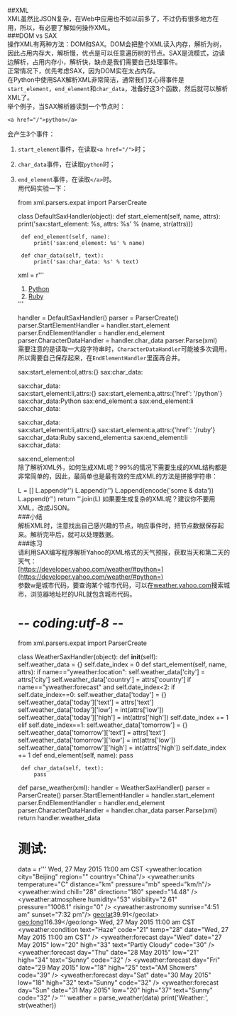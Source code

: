 ##XML  
XML虽然比JSON复杂，在Web中应用也不如以前多了，不过仍有很多地方在用，所以，有必要了解如何操作XML。  
###DOM vs SAX  
操作XML有两种方法：DOM和SAX。DOM会把整个XML读入内存，解析为树，因此占用内存大，解析慢，优点是可以任意遍历树的节点。SAX是流模式，边读边解析，占用内存小，解析快，缺点是我们需要自己处理事件。  
正常情况下，优先考虑SAX，因为DOM实在太占内存。  
在Python中使用SAX解析XML非常简洁，通常我们关心得事件是`start_element`，`end_element`和`char_data`，准备好这3个函数，然后就可以解析XML了。  
举个例子，当SAX解析器读到一个节点时：
	
	<a href="/">python</a>  
会产生3个事件：  
1. `start_element`事件，在读取`<a href="/">`时；  
2. `char_data`事件，在读取`python`时；  
3. `end_element`事件，在读取`</a>`时。  
用代码实验一下：

	from xml.parsers.expat import ParserCreate
	
	class DefaultSaxHandler(object):
	    def start_element(self, name, attrs):
	        print('sax:start_element: %s, attrs: %s' % (name, str(attrs)))
	
	    def end_element(self, name):
	        print('sax:end_element: %s' % name)
	
	    def char_data(self, text):
	        print('sax:char_data: %s' % text)
	
	xml = r'''<?xml version="1.0"?>
	<ol>
	    <li><a href="/python">Python</a></li>
	    <li><a href="/ruby">Ruby</a></li>
	</ol>
	'''
	
	handler = DefaultSaxHandler()
	parser = ParserCreate()
	parser.StartElementHandler = handler.start_element
	parser.EndElementHandler = handler.end_element
	parser.CharacterDataHandler = handler.char_data
	parser.Parse(xml)  
需要注意的是读取一大段字符串时，`CharacterDataHandler`可能被多次调用，所以需要自己保存起来，在`EndElementHandler`里面再合并。  

	sax:start_element:ol,attrs:{}
	sax:char_data:
	
	sax:char_data:    
	sax:start_element:li,attrs:{}
	sax:start_element:a,attrs:{'href': '/python'}
	sax:char_data:Python
	sax:end_element:a
	sax:end_element:li
	sax:char_data:
	
	sax:char_data:    
	sax:start_element:li,attrs:{}
	sax:start_element:a,attrs:{'href': '/ruby'}
	sax:char_data:Ruby
	sax:end_element:a
	sax:end_element:li
	sax:char_data:
	
	sax:end_element:ol  
除了解析XML外，如何生成XML呢？99%的情况下需要生成的XML结构都是非常简单的，因此，最简单也是最有效的生成XML的方法是拼接字符串：  

	L = []
	L.append(r'<?xml version="1.0"?>')
	L.append(r'<root>')
	L.append(encode('some & data'))
	L.append(r'</root>')
	return ''.join(L)
如果要生成复杂的XML呢？建议你不要用XML，改成JSON。  
###小结  
解析XML时，注意找出自己感兴趣的节点，响应事件时，把节点数据保存起来。解析完毕后，就可以处理数据。  
###练习  
请利用SAX编写程序解析Yahoo的XML格式的天气预报，获取当天和第二天的天气：  
[https://developer.yahoo.com/weather/#python=](https://developer.yahoo.com/weather/#python=)  
参数w是城市代码，要查询某个城市代码，可以在[weather.yahoo.com](weather.yahoo.com)搜索城市，浏览器地址栏的URL就包含城市代码。  

	# -*- coding:utf-8 -*-
	
	from xml.parsers.expat import ParserCreate

	class WeatherSaxHandler(object):
	    def __init__(self):  
	        self.weather_data = {}
	        self.date_index = 0
	    def start_element(self, name, attrs):
	        if name=="yweather:location":
	            self.weather_data['city'] = attrs['city']
	            self.weather_data['country'] = attrs['country']
	        if name=="yweather:forecast" and self.date_index<2:
	            if self.date_index==0:
	                self.weather_data['today'] = {}
	                self.weather_data['today']['text'] = attrs['text']
	                self.weather_data['today']['low'] = int(attrs['low'])
	                self.weather_data['today']['high'] = int(attrs['high'])
	                self.date_index += 1
	            elif self.date_index==1:
	                self.weather_data['tomorrow'] = {}
	                self.weather_data['tomorrow']['text'] = attrs['text']
	                self.weather_data['tomorrow']['low'] = int(attrs['low'])
	                self.weather_data['tomorrow']['high'] = int(attrs['high'])
	                self.date_index += 1
	    def end_element(self, name):
	        pass
	
	    def char_data(self, text):
	        pass
	
	def parse_weather(xml):
	    handler = WeatherSaxHandler()
	    parser = ParserCreate()
	    parser.StartElementHandler = handler.start_element
	    parser.EndElementHandler = handler.end_element
	    parser.CharacterDataHandler = handler.char_data
	    parser.Parse(xml)
	    return handler.weather_data	
	# 测试:
	data = r'''<?xml version="1.0" encoding="UTF-8" standalone="yes" ?>
	<rss version="2.0" xmlns:yweather="http://xml.weather.yahoo.com/ns/rss/1.0" xmlns:geo="http://www.w3.org/2003/01/geo/wgs84_pos#">
	    <channel>
	        <title>Yahoo! Weather - Beijing, CN</title>
	        <lastBuildDate>Wed, 27 May 2015 11:00 am CST</lastBuildDate>
	        <yweather:location city="Beijing" region="" country="China"/>
	        <yweather:units temperature="C" distance="km" pressure="mb" speed="km/h"/>
	        <yweather:wind chill="28" direction="180" speed="14.48" />
	        <yweather:atmosphere humidity="53" visibility="2.61" pressure="1006.1" rising="0" />
	        <yweather:astronomy sunrise="4:51 am" sunset="7:32 pm"/>
	        <item>
	            <geo:lat>39.91</geo:lat>
	            <geo:long>116.39</geo:long>
	            <pubDate>Wed, 27 May 2015 11:00 am CST</pubDate>
	            <yweather:condition text="Haze" code="21" temp="28" date="Wed, 27 May 2015 11:00 am CST" />
	            <yweather:forecast day="Wed" date="27 May 2015" low="20" high="33" text="Partly Cloudy" code="30" />
	            <yweather:forecast day="Thu" date="28 May 2015" low="21" high="34" text="Sunny" code="32" />
	            <yweather:forecast day="Fri" date="29 May 2015" low="18" high="25" text="AM Showers" code="39" />
	            <yweather:forecast day="Sat" date="30 May 2015" low="18" high="32" text="Sunny" code="32" />
	            <yweather:forecast day="Sun" date="31 May 2015" low="20" high="37" text="Sunny" code="32" />
	        </item>
	    </channel>
	</rss>
	'''
	weather = parse_weather(data)
	print('Weather:', str(weather))  
